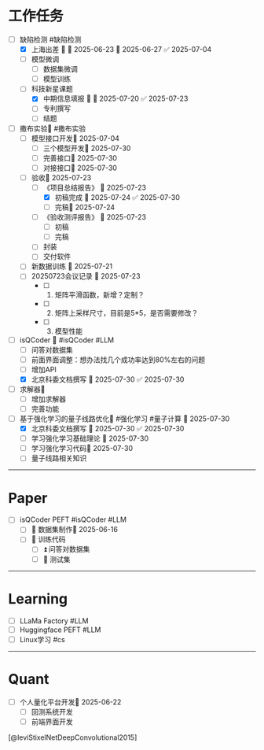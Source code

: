 
# 工作任务
- [ ] 缺陷检测 #缺陷检测
	- [x] 上海出差 🔺 🛫 2025-06-23 📅 2025-06-27 ✅ 2025-07-04
	- [ ] 模型微调
		- [ ] 数据集微调
		- [ ] 模型训练
	- [ ] 科技新星课题
		- [x] 中期信息填报 🔺 📅 2025-07-20 ✅ 2025-07-23
		- [ ] 专利撰写
		- [ ] 结题
- [ ] 撒布实验🔺  #撒布实验 
	- [ ] 模型接口开发🛫 2025-07-04 
		- [ ] 三个模型开发🛫 2025-07-30 
		- [ ] 完善接口🛫 2025-07-30 
		- [ ] 对接接口🛫 2025-07-30 
	- [ ] 验收🛫 2025-07-23 
		- [ ] 《项目总结报告》 🛫 2025-07-23 
			- [x] 初稿完成 📅 2025-07-24 ✅ 2025-07-30
			- [ ] 完稿🛫 2025-07-24 
		- [ ] 《验收测评报告》 🛫 2025-07-23 
			- [ ] 初稿
			- [ ] 完稿
		- [ ] 封装
		- [ ] 交付软件
	- [ ] 新数据训练 🛫 2025-07-21 
	- [ ] 20250723会议记录 🛫 2025-07-23 
		- [ ] 1. 矩阵平滑函数，新增？定制？
		- [ ] 2. 矩阵上采样尺寸，目前是5*5，是否需要修改？
		- [ ] 3. 模型性能
- [ ] isQCoder 🔼  #isQCoder #LLM 
	- [ ] 问答对数据集
	- [ ] 前面界面调整：想办法找几个成功率达到80%左右的问题
	- [ ] 增加API
	- [x] 北京科委文档撰写 📅 2025-07-30 ✅ 2025-07-30
- [ ] 求解器🔼 
	- [ ] 增加求解器
	- [ ] 完善功能
- [ ] 基于强化学习的量子线路优化🔼 #强化学习 #量子计算  🛫 2025-07-30 
	- [x] 北京科委文档撰写 📅 2025-07-30 ✅ 2025-07-30
	- [ ] 学习强化学习基础理论 🛫 2025-07-30 
	- [ ] 学习强化学习代码🛫 2025-07-30 
	- [ ] 量子线路相关知识
---
# Paper

- [ ] isQCoder PEFT #isQCoder #LLM 
	- [ ] 🔼 数据集制作🛫 2025-06-16 
	- [ ] 🔼 训练代码
		- [ ] ⏫ 问答对数据集
		- [ ] 🔼 测试集
---
# Learning
- [ ] LLaMa Factory #LLM
- [ ] Huggingface PEFT #LLM
- [ ] Linux学习 #cs

---
# Quant
- [ ] 个人量化平台开发🛫 2025-06-22  
	- [ ] 回测系统开发
	- [ ] 前端界面开发

[@leviStixelNetDeepConvolutional2015]

